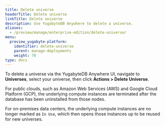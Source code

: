```yaml
---
title: Delete universe
headerTitle: Delete universe
linkTitle: Delete universe
description: Use YugabyteDB Anywhere to delete a universe.
aliases:
  - /preview/manage/enterprise-edition/delete-universe/
menu:
  preview_yugabyte-platform:
    identifier: delete-universe
    parent: manage-deployments
    weight: 70
type: docs
---
```


To delete a universe via the YugabyteDB Anywhere UI, navigate to **Universes**, select your universe, then click **Actions > Delete Universe**.

For public clouds, such as Amazon Web Services (AWS) and Google Cloud Platform (GCP), the underlying compute instances are terminated after the database has been uninstalled from those nodes.

For on-premises data centers, the underlying compute instances are no longer marked as `In Use`, which then opens those instances up to be reused for new universes.
